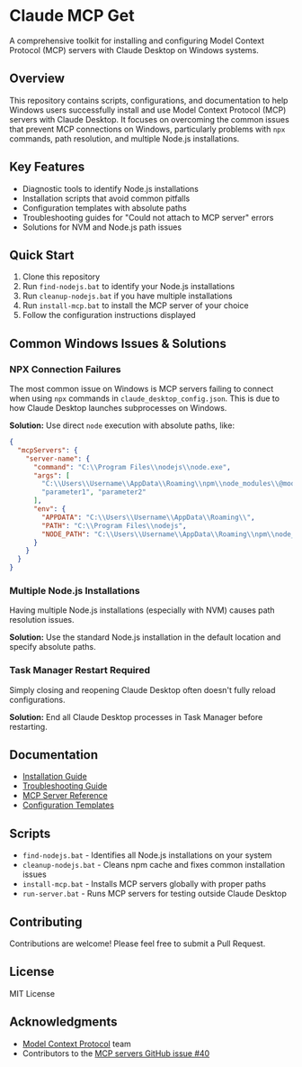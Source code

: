# Claude MCP Get

A comprehensive toolkit for installing and configuring Model Context Protocol (MCP) servers with Claude Desktop on Windows systems.

## Overview

This repository contains scripts, configurations, and documentation to help Windows users successfully install and use Model Context Protocol (MCP) servers with Claude Desktop. It focuses on overcoming the common issues that prevent MCP connections on Windows, particularly problems with `npx` commands, path resolution, and multiple Node.js installations.

## Key Features

- Diagnostic tools to identify Node.js installations
- Installation scripts that avoid common pitfalls
- Configuration templates with absolute paths
- Troubleshooting guides for "Could not attach to MCP server" errors
- Solutions for NVM and Node.js path issues

## Quick Start

1. Clone this repository
2. Run `find-nodejs.bat` to identify your Node.js installations
3. Run `cleanup-nodejs.bat` if you have multiple installations
4. Run `install-mcp.bat` to install the MCP server of your choice
5. Follow the configuration instructions displayed

## Common Windows Issues & Solutions

### NPX Connection Failures

The most common issue on Windows is MCP servers failing to connect when using `npx` commands in `claude_desktop_config.json`. This is due to how Claude Desktop launches subprocesses on Windows.

**Solution:** Use direct `node` execution with absolute paths, like:

```json
{
  "mcpServers": {
    "server-name": {
      "command": "C:\\Program Files\\nodejs\\node.exe",
      "args": [
        "C:\\Users\\Username\\AppData\\Roaming\\npm\\node_modules\\@modelcontextprotocol\\server-name\\dist\\index.js",
        "parameter1", "parameter2"
      ],
      "env": {
        "APPDATA": "C:\\Users\\Username\\AppData\\Roaming\\",
        "PATH": "C:\\Program Files\\nodejs",
        "NODE_PATH": "C:\\Users\\Username\\AppData\\Roaming\\npm\\node_modules"
      }
    }
  }
}
```

### Multiple Node.js Installations

Having multiple Node.js installations (especially with NVM) causes path resolution issues.

**Solution:** Use the standard Node.js installation in the default location and specify absolute paths.

### Task Manager Restart Required

Simply closing and reopening Claude Desktop often doesn't fully reload configurations.

**Solution:** End all Claude Desktop processes in Task Manager before restarting.

## Documentation

- [Installation Guide](./docs/installation.md)
- [Troubleshooting Guide](./docs/troubleshooting.md)
- [MCP Server Reference](./docs/servers.md)
- [Configuration Templates](./docs/templates.md)

## Scripts

- `find-nodejs.bat` - Identifies all Node.js installations on your system
- `cleanup-nodejs.bat` - Cleans npm cache and fixes common installation issues
- `install-mcp.bat` - Installs MCP servers globally with proper paths
- `run-server.bat` - Runs MCP servers for testing outside Claude Desktop

## Contributing

Contributions are welcome! Please feel free to submit a Pull Request.

## License

MIT License

## Acknowledgments

- [Model Context Protocol](https://modelcontextprotocol.io) team
- Contributors to the [MCP servers GitHub issue #40](https://github.com/modelcontextprotocol/servers/issues/40)